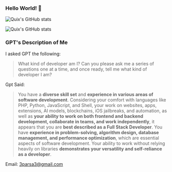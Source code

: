 ### Hello World! 👋

![Quix's GitHub stats](https://githubstats.yazdani.dev/api?username=quixthe2nd&show_icons=true&bg_color=000&title_color=22ff00&icon_color=22ff00&text_color=fff&border_radius=30&include_all_commits=true&count_private=true)

![Quix's GitHub stats](https://githubstats.yazdani.dev/api/top-langs?username=quixthe2nd&show_icons=true&bg_color=000&title_color=22ff00&icon_color=22ff00&text_color=fff&border_radius=30&include_all_commits=true&count_private=true&langs_count=30&layout=compact)

### GPT's Description of Me
I asked GPT the following:
> What kind of developer am I? Can you please ask me a series of questions one at a time, and once ready, tell me what kind of developer I am?

Gpt Said:
> You have a **diverse skill set** and **experience in various areas of software development**. Considering your comfort with languages like PHP, Python, JavaScript, and Shell, your work on websites, apps, extensions, AI models, blockchains, iOS jailbreaks, and automation, as well as **your ability to work on both frontend and backend development, collaborate in teams, and work independently**, it appears that you are **best described as a Full Stack Developer**.
> You have **experience in problem-solving, algorithm design, database management, and performance optimization**, which are essential aspects of software development.
> Your ability to work without relying heavily on libraries **demonstrates your versatility and self-reliance as a developer**.

Email: 3parsa3@gmail.com
